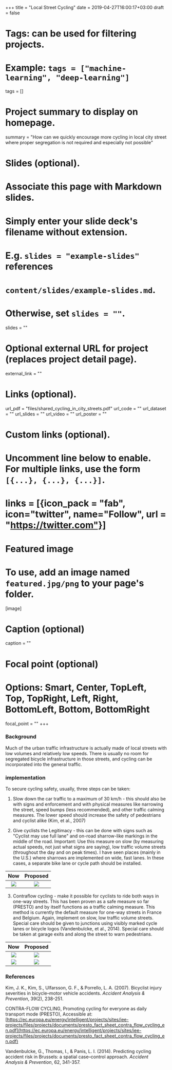 +++
title = "Local Street Cycling"
date = 2019-04-27T16:00:17+03:00
draft = false

# Tags: can be used for filtering projects.
# Example: `tags = ["machine-learning", "deep-learning"]`
tags = []

# Project summary to display on homepage.
summary = "How can we quickly encourage more cycling in local city street where proper segregation is not required and especially not possible"

# Slides (optional).
#   Associate this page with Markdown slides.
#   Simply enter your slide deck's filename without extension.
#   E.g. `slides = "example-slides"` references
#   `content/slides/example-slides.md`.
#   Otherwise, set `slides = ""`.
slides = ""

# Optional external URL for project (replaces project detail page).
external_link = ""

# Links (optional).
url_pdf = "files/shared_cycling_in_city_streets.pdf"
url_code = ""
url_dataset = ""
url_slides = ""
url_video = ""
url_poster = ""

# Custom links (optional).
#   Uncomment line below to enable. For multiple links, use the form `[{...}, {...}, {...}]`.
# links = [{icon_pack = "fab", icon="twitter", name="Follow", url = "https://twitter.com"}]

# Featured image
# To use, add an image named `featured.jpg/png` to your page's folder.
[image]
  # Caption (optional)
  caption = ""

  # Focal point (optional)
  # Options: Smart, Center, TopLeft, Top, TopRight, Left, Right, BottomLeft, Bottom, BottomRight
  focal_point = ""
+++

### Background
Much of the urban traffic infrastructure is actually made of local streets with low volumes and relatively low speeds. There is usually no room for segregated bicycle infrastructure in those streets, and cycling can be incorporated into the general traffic.

### implementation
To secure cycling safety, usually, three steps can be taken:

1. Slow down the car traffic to a maximum of 30 km/h - this should also be with signs and enforcement and with physical measures like narrowing the street, speed bumps (less recommended), and other traffic calming measures. The lower speed should increase the safety of pedestrians and cyclist alike (Kim, et al., 2007)

2. Give cyclists the Legitimacy - this can be done with signs such as "Cyclist may use full lane" and on-road sharrow-like markings in the middle of the road. Important: Use this measure on slow (by measuring actual speeds, not just what signs are saying), low traffic volume streets (throughout the day and on peak times). I have seen places (mainly in the U.S.) where sharrows are implemented on wide, fast lanes. In these cases, a separate bike lane or cycle path should be installed.

Now            |  Proposed
:-------------------------:|:-------------------------:
![](/img/ben_maimon.JPG)  |  ![](/img/ben_maimon_after.jpg)

3. Contraflow cycling - make it possible for cyclists to ride both ways in one-way streets. This has been proven as a safe measure so far (PRESTO) and by itself functions as a traffic calming measure. This method is currently the default measure for one-way streets in France and Belgium. Again, implement on slow, low traffic volume streets. Special care should be given to junctions using visibly marked cycle lanes or bicycle logos (Vandenbulcke, et al., 2014). Special care should be taken at garage exits and along the street to warn pedestrians.

Now            |  Proposed
:-------------------------:|:-------------------------:
![](/img/radak.JPG)  |  ![](/img/featured.jpg)
![](/img/kharlap.JPG)  |  ![](/img/kharlap_after.jpg)

### References
Kim, J. K., Kim, S., Ulfarsson, G. F., & Porrello, L. A. (2007). Bicyclist injury severities in bicycle–motor vehicle accidents. *Accident Analysis & Prevention*, 39(2), 238-251.

CONTRA-FLOW CYCLING, Promoting cycling for everyone as daily transport mode (PRESTO), Accessible at: [https://ec.europa.eu/energy/intelligent/projects/sites/iee-projects/files/projects/documents/presto_fact_sheet_contra_flow_cycling_en.pdf](https://ec.europa.eu/energy/intelligent/projects/sites/iee-projects/files/projects/documents/presto_fact_sheet_contra_flow_cycling_en.pdf)

Vandenbulcke, G., Thomas, I., & Panis, L. I. (2014). Predicting cycling accident risk in Brussels: a spatial case–control approach. *Accident Analysis & Prevention*, 62, 341-357.
